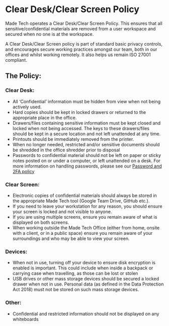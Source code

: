 # Clear Desk/Clear Screen Policy

Made Tech operates a Clear Desk/Clear Screen Policy. This ensures that all sensitive/confidential materials are removed from a user workspace and secured when no one is at the workspace.

A Clear Desk/Clear Screen policy is part of standard basic privacy controls, and encourages secure working practices amongst our team, both in our offices and whilst working remotely. It also helps us remain ISO 27001 compliant.

## The Policy:

### Clear Desk:
- All ‘Confidential’ information must be hidden from view when not being actively used.
- Hard copies should be kept in locked drawers or returned to the appropriate place in the office. 
- Drawers/files containing sensitive information must be kept closed and locked when not being accessed. The keys to these drawers/files should be kept in a secure location and not left unattended at any time.
- Printouts should be immediately removed from the printer.
- When no longer needed, restricted and/or sensitive documents should be shredded in the office shredder prior to disposal
- Passwords to confidential material should not be left on paper or sticky notes posted on or under a computer, or left unattended on a desk. For more information on handling passwords, please see our [Password and 2FA policy](link)

### Clear Screen:
- Electronic copies of confidential materials should always be stored in the appropriate Made Tech tool (Google Team Drive, GitHub etc.).
- If you need to leave your workstation for any reason, you should ensure your screen is locked and not visible to anyone.
- If you are using multiple screens, ensure you remain aware of what is displayed on both screens.
- When working outside the Made Tech Office (either from home, onsite with a client, or in a public space) ensure you remain aware of your surroundings and who may be able to view your screen. 

### Devices:
- When not in use, turning off your device to ensure disk encryption is enabled is important. This could include when inside a backpack or carrying case when travelling, as those can be lost or stolen
- USB drives or other mass storage devices should be secured a locked drawer when not in use. Personal data (as defined in the Data Protection Act 2018) must not be stored on such mass storage devices.

### Other:
- Confidential and restricted information should not be displayed on any whiteboards
